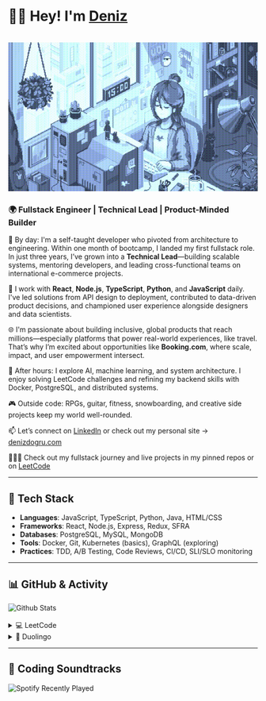 <div align="left">
    <h1>👋🏻 Hey! I'm <a href="https://denizdogru.com" target="_blank">Deniz</a></h1>
    <br/>
    <img src="./gif/pixel-dev.gif" height="300px" width="auto">
</div>

<div align="left">
<h3>🌍 Fullstack Engineer | Technical Lead | Product-Minded Builder</h3>

💼 By day: I'm a self-taught developer who pivoted from architecture to engineering. Within one month of bootcamp, I landed my first fullstack role. In just three years, I’ve grown into a **Technical Lead**—building scalable systems, mentoring developers, and leading cross-functional teams on international e-commerce projects.

🚀 I work with **React**, **Node.js**, **TypeScript**, **Python**, and **JavaScript** daily. I've led solutions from API design to deployment, contributed to data-driven product decisions, and championed user experience alongside designers and data scientists.

🌐 I'm passionate about building inclusive, global products that reach millions—especially platforms that power real-world experiences, like travel. That’s why I’m excited about opportunities like **Booking.com**, where scale, impact, and user empowerment intersect.

🧠 After hours: I explore AI, machine learning, and system architecture. I enjoy solving LeetCode challenges and refining my backend skills with Docker, PostgreSQL, and distributed systems.

🎮 Outside code: RPGs, guitar, fitness, snowboarding, and creative side projects keep my world well-rounded.

📫 Let’s connect on [LinkedIn](https://linkedin.com/in/denizdogru) or check out my personal site → [denizdogru.com](https://denizdogru.com)

👩🏻‍💻 Check out my fullstack journey and live projects in my pinned repos or on [LeetCode](https://leetcode.com/denizdogru)
</div>

---

## 🔧 Tech Stack

- **Languages**: JavaScript, TypeScript, Python, Java, HTML/CSS
- **Frameworks**: React, Node.js, Express, Redux, SFRA
- **Databases**: PostgreSQL, MySQL, MongoDB
- **Tools**: Docker, Git, Kubernetes (basics), GraphQL (exploring)
- **Practices**: TDD, A/B Testing, Code Reviews, CI/CD, SLI/SLO monitoring

---

## 📊 GitHub & Activity
<div>
    <img src="https://github-readme-stats.vercel.app/api?username=denizdogruDEV&border_radius=10px&title_color=4a738d&text_color=4a738d&show_icons=true&bg_color=45,B3DAF1,D6EAF8&icon_color=9aeefa&hide_border=true&rank_icon=github" alt="Github Stats">
    <br/>
    <br/>
    <details>
        <summary>💻 LeetCode</summary>
        <br />
        <img src="https://leetcard.jacoblin.cool/denizdogru?theme=nord&font=Noto%20Sans&ext=activity" alt="LeetCode Badges">
    </details>
    <details>
        <summary>🦉 Duolingo</summary>
        <br />
        <img src="https://duolingo-stats-card.vercel.app/api?username=Deniz_dogru&sort=xp" alt="Duolingo Stats">
    </details>
</div>

---

## 🎵 Coding Soundtracks
<div>
    <img src="https://spotify-recently-played-readme.vercel.app/api?user=11100330735" alt="Spotify Recently Played">
</div>

